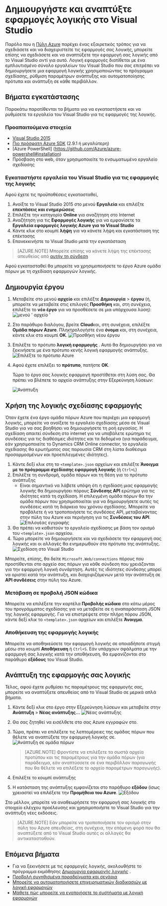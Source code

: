 <properties 
    pageTitle="Δημιουργία εφαρμογών λογικής στο Visual Studio | Microsoft Azure" 
    description="Δημιουργήστε ένα έργο στο Visual Studio για να δημιουργήσετε και να αναπτύξετε την εφαρμογή σας λογική." 
    authors="jeffhollan" 
    manager="erikre" 
    editor="" 
    services="logic-apps" 
    documentationCenter=""/>

<tags
    ms.service="logic-apps"
    ms.workload="integration"
    ms.tgt_pltfrm="na"
    ms.devlang="na"
    ms.topic="article"
    ms.date="10/18/2016"
    ms.author="jehollan"/> 
    
# <a name="build-and-deploy-logic-apps-in-visual-studio"></a>Δημιουργήστε και αναπτύξτε εφαρμογές λογικής στο Visual Studio

Παρόλο που η [Πύλη Azure](https://portal.azure.com/) παρέχει ένας εξαιρετικός τρόπος για να σχεδιάσετε και να διαχειριστείτε τις εφαρμογές σας λογικής, μπορείτε επίσης να σχεδιάσετε και να αναπτύξετε την εφαρμογή σας λογικής από το Visual Studio αντί για αυτό.  Λογική εφαρμογές διατίθεται με ένα εμπλουτισμένο σύνολο εργαλείων του Visual Studio που σας επιτρέπει να δημιουργήσετε μια εφαρμογή λογικής χρησιμοποιώντας το πρόγραμμα σχεδίασης, ρύθμιση παραμέτρων ανάπτυξης και αυτοματοποίησης πρότυπα και ανάπτυξη σε κάθε περιβάλλον.  

## <a name="installation-steps"></a>Βήματα εγκατάστασης

Παρακάτω παρατίθενται τα βήματα για να εγκαταστήσετε και να ρυθμίσετε τα εργαλεία του Visual Studio για τις εφαρμογές της λογικής.

### <a name="prerequisites"></a>Προαπαιτούμενα στοιχεία

- [Visual Studio 2015](https://www.visualstudio.com/downloads/download-visual-studio-vs.aspx)
- [Πιο πρόσφατη Azure SDK](https://azure.microsoft.com/downloads/) (2.9.1 ή μεγαλύτερη)
- [Azure PowerShell] (https://github.com/Azure/azure-powershell#installation)
- Πρόσβαση στο web, όταν χρησιμοποιείτε το ενσωματωμένο εργαλείο σχεδίασης

### <a name="install-visual-studio-tools-for-logic-apps"></a>Εγκαταστήστε εργαλεία του Visual Studio για τις εφαρμογές της λογικής

Αφού έχετε τις προϋποθέσεις εγκατασταθεί, 

1. Ανοίξτε το Visual Studio 2015 στο μενού **Εργαλεία** και επιλέξτε **επεκτάσεις και ενημερώσεις**
1. Επιλέξτε την κατηγορία **Online** για αναζήτηση στο Internet
1. Αναζήτηση για τις **Εφαρμογές λογικής** για να εμφανίσετε τα **Εργαλεία εφαρμογές λογικής Azure για το Visual Studio**
1. Κάντε κλικ στο κουμπί **λήψη** για να κάνετε λήψη και εγκατάσταση της επέκτασης
1. Επανεκκινήστε το Visual Studio μετά την εγκατάσταση

> [AZURE.NOTE] Μπορείτε επίσης να κάνετε λήψη της επέκτασης απευθείας από [αυτήν τη σύνδεση](https://visualstudiogallery.msdn.microsoft.com/e25ad307-46cf-412e-8ba5-5b555d53d2d9)

Αφού εγκατασταθεί θα μπορείτε να χρησιμοποιήσετε το έργο Azure ομάδα πόρων με τη σχεδίαση εφαρμογών λογικής.

## <a name="create-a-project"></a>Δημιουργία έργου

1. Μεταβείτε στο μενού **αρχείο** και επιλέξτε **Δημιουργία** >  **έργου** (ή, μπορείτε να μεταβείτε στις επιλογές **Προσθήκη** και, στη συνέχεια, επιλέξτε το **νέο έργο** για να προσθέσετε σε μια υπάρχουσα λύση):  ![μενού ' αρχείο '](./media/app-service-logic-deploy-from-vs/filemenu.png)

1. Στο παράθυρο διαλόγου, βρείτε **Cloud**και, στη συνέχεια, επιλέξτε **Ομάδα πόρων Azure**. Πληκτρολογήστε ένα **όνομα** και, στη συνέχεια, κάντε κλικ στο κουμπί **OK**.
    ![Προσθήκη νέου έργου](./media/app-service-logic-deploy-from-vs/addnewproject.png)

1. Επιλέξτε το πρότυπο **λογική εφαρμογής** . Αυτό θα δημιουργήσει για να ξεκινήσετε με ένα πρότυπο κενής λογική εφαρμογής ανάπτυξης.
    ![Επιλέξτε το πρότυπο Azure](./media/app-service-logic-deploy-from-vs/selectazuretemplate.png)

1. Αφού έχετε επιλέξει το **πρότυπο**, πατήστε **OK**.

    Τώρα το έργο σας λογικής εφαρμογή προστίθεται στη λύση σας. Θα πρέπει να βλέπετε το αρχείο ανάπτυξης στην Εξερεύνηση λύσεων:  

    ![Ανάπτυξη](./media/app-service-logic-deploy-from-vs/deployment.png)

## <a name="using-the-logic-app-designer"></a>Χρήση της λογικής σχεδίασης εφαρμογής

Όταν έχετε ένα έργο ομάδα πόρων Azure που περιέχει μια εφαρμογή λογικής, μπορείτε να ανοίξετε το εργαλείο σχεδίασης μέσα σε Visual Studio για να σας βοηθήσει να δημιουργήσετε τη ροή εργασίας.  Η σχεδίαση απαιτεί σύνδεση στο internet για να υποβάλετε ερώτημα τις συνδέσεις για τις διαθέσιμες ιδιότητες και τα δεδομένα (για παράδειγμα, εάν χρησιμοποιείτε το Dynamics CRM Online connector, το εργαλείο σχεδίασης θα ερωτήματος σας παρουσία CRM στη λίστα διαθέσιμα προσαρμοσμένων και προεπιλεγμένες ιδιότητες).

1. Κάντε δεξί κλικ στη το `<template>.json` αρχείων και επιλέξτε **Άνοιγμα με το πρόγραμμα σχεδίασης εφαρμογή λογικής** (ή `Ctrl+L`)
1. Επιλέξτε τη συνδρομή, ομάδα πόρων και τη θέση για το πρότυπο ανάπτυξης
    - Είναι σημαντικό να λάβετε υπόψη ότι η σχεδίαση μιας εφαρμογής λογικής θα δημιουργήσει πόρους **Σύνδεσης API** ερώτημα για τις ιδιότητες κατά τη σχεδίαση.  Η επιλεγμένη ομάδα πόρων θα την ομάδα πόρων που χρησιμοποιείται για να δημιουργήσετε αυτές τις συνδέσεις κατά τη διάρκεια του χρόνου σχεδίασης.  Μπορείτε να προβάλετε ή να τροποποιήσετε τις συνδέσεις API, μεταβαίνοντας στην πύλη του Azure και περιήγηση για τις **Συνδέσεις του API**.
    ![Επιλογέας εγγραφής](./media/app-service-logic-deploy-from-vs/designer_picker.png)
1. Θα πρέπει να καθιστούν το εργαλείο σχεδίασης με βάση τον ορισμό του `<template>.json` αρχείου.
1. Τώρα μπορείτε να δημιουργήσετε και να σχεδιάσετε την εφαρμογή σας λογικής και οι αλλαγές θα ενημερωθούν στο πρότυπο της ανάπτυξης.
    ![Σχεδίαση στο Visual Studio](./media/app-service-logic-deploy-from-vs/designer_in_vs.png)

Μπορείτε, επίσης, θα δείτε `Microsoft.Web/connections` πόρους που προστίθενται στο αρχείο σας πόρων για κάθε σύνδεση που χρειάζονται για την εφαρμογή λογική συνάρτηση.  Αυτές τις ιδιότητες σύνδεσης μπορεί να οριστεί κατά την ανάπτυξη, και διαχειριζόμενων μετά την ανάπτυξη σε **API συνδέσεις** στην πύλη του Azure.

### <a name="switching-to-the-json-code-view"></a>Μετάβαση σε προβολή JSON κώδικα

Μπορείτε να επιλέξετε την καρτέλα **Προβολής κώδικα** στο κάτω μέρος του προγράμματος σχεδίασης για να μεταβείτε σε η αναπαράσταση JSON της λογικής εφαρμογής.  Για να επιστρέψετε στην πλήρη πόρου JSON, κάντε δεξί κλικ το `<template>.json` αρχείων και επιλέξτε **Άνοιγμα**.

### <a name="saving-the-logic-app"></a>Αποθήκευση της εφαρμογής λογικής

Μπορείτε να αποθηκεύσετε την εφαρμογή λογικής σε οποιαδήποτε στιγμή μέσω στο κουμπί **Αποθήκευση** ή `Ctrl+S`.  Εάν υπάρχουν σφάλματα με την εφαρμογή σας λογικής κατά την αποθήκευση, θα εμφανίζονται στο παράθυρο **εξόδους** του Visual Studio.

## <a name="deploying-your-logic-app"></a>Ανάπτυξη της εφαρμογής σας λογικής

Τέλος, αφού έχετε ρυθμίσει τις παραμέτρους της εφαρμογής σας, μπορείτε να αναπτύξετε απευθείας από το Visual Studio σε μερικά απλά βήματα. 

1. Κάντε δεξί κλικ στο έργο στην Εξερεύνηση λύσεων και μεταβείτε στην **Ανάπτυξη** > **Νέας ανάπτυξης...** 
     ![Νέας ανάπτυξης](./media/app-service-logic-deploy-from-vs/newdeployment.png)

2. Θα σας ζητηθεί να εισέλθετε στο σας Azure εγγραφών στο. 

3. Τώρα, πρέπει να επιλέξετε τις λεπτομέρειες της ομάδας πόρων που θέλετε να αναπτύξετε την εφαρμογή λογικής σε. 
    ![Ανάπτυξη σε ομάδα πόρων](./media/app-service-logic-deploy-from-vs/deploytoresourcegroup.png)

     > [AZURE.NOTE]    Φροντίστε να επιλέξετε τα σωστά αρχεία προτύπου και τις παραμέτρους για την ομάδα πόρων (για παράδειγμα, εάν αναπτύσσετε σε ένα περιβάλλον παραγωγής που θα θέλετε να επιλέξετε το αρχείο παραμέτρων παραγωγής). 
4. Επιλέξτε το κουμπί ανάπτυξης
 
    
6. Η κατάσταση της ανάπτυξης εμφανίζεται στο παράθυρο **εξόδου** (ίσως χρειαστεί να επιλέξετε την **Προμήθεια του Azure**. 
    ![Εξόδου](./media/app-service-logic-deploy-from-vs/output.png)

Στο μέλλον, μπορείτε να αναθεωρήσετε την εφαρμογή σας λογικής στο στοιχείο ελέγχου προέλευσης και χρησιμοποιήστε το Visual Studio για την ανάπτυξη νέες εκδόσεις. 

> [AZURE.NOTE] Εάν μπορείτε να τροποποιήσετε τον ορισμό στην πύλη του Azure απευθείας, στη συνέχεια, την επόμενη φορά που θα αναπτύξετε από το Visual Studio αυτές οι αλλαγές θα αντικατασταθούν.

## <a name="next-steps"></a>Επόμενα βήματα

- Για να ξεκινήσετε με τις εφαρμογές λογικής, ακολουθήστε το πρόγραμμα εκμάθησης [Δημιουργία εφαρμογής λογικής](app-service-logic-create-a-logic-app.md) .  
- [Προβολή συνηθισμένα παραδείγματα και σενάρια](app-service-logic-examples-and-scenarios.md)
- [Μπορείτε να αυτοματοποιήσετε επιχειρηματικών διαδικασιών με λογική εφαρμογών](http://channel9.msdn.com/Events/Build/2016/T694) 
- [Μάθετε πώς μπορείτε να ενοποιήσετε το συστήματα με λογική εφαρμογών](http://channel9.msdn.com/Events/Build/2016/P462)
